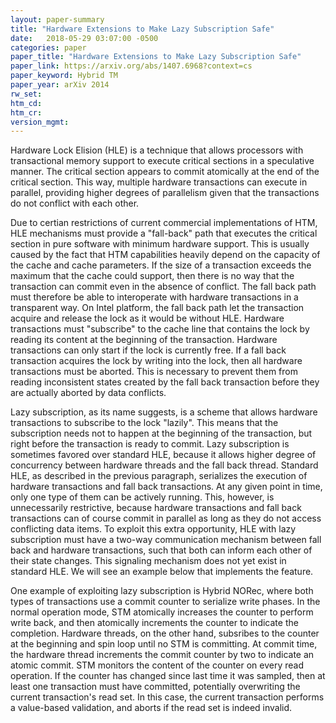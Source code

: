 ```yaml
---
layout: paper-summary
title: "Hardware Extensions to Make Lazy Subscription Safe"
date:   2018-05-29 03:07:00 -0500
categories: paper
paper_title: "Hardware Extensions to Make Lazy Subscription Safe"
paper_link: https://arxiv.org/abs/1407.6968?context=cs
paper_keyword: Hybrid TM
paper_year: arXiv 2014
rw_set: 
htm_cd: 
htm_cr: 
version_mgmt: 
---
```


Hardware Lock Elision (HLE) is a technique that allows processors with transactional memory support to
execute critical sections in a speculative manner. The critical section appears to commit atomically at the 
end of the critical section. This way, multiple hardware transactions can execute in parallel, providing higher
degrees of parallelism given that the transactions do not conflict with each other.

Due to certian restrictions of current commercial implementations of HTM, HLE mechanisms must provide a "fall-back" 
path that executes the critical section in pure software with minimum hardware support. This is usually caused by the 
fact that HTM capabilities heavily depend on the capacity of the cache and cache parameters. If the size of a transaction
exceeds the maximum that the cache could support, then there is no way that the transaction can commit even
in the absence of conflict. The fall back path must therefore be able to interoperate with hardware transactions in a 
transparent way. On Intel platform, the fall back path let the transaction acquire and release the lock as it would be 
without HLE. Hardware transactions must "subscribe" to the cache line that contains the lock by reading its content at
the beginning of the transaction. Hardware transactions can only start if the lock is currently free. If a fall back
transaction acquires the lock by writing into the lock, then all hardware transactions must be aborted. This is 
necessary to prevent them from reading inconsistent states created by the fall back transaction before they are 
actually aborted by data conflicts.

Lazy subscription, as its name suggests, is a scheme that allows hardware transactions to subscribe to the lock
"lazily". This means that the subscription needs not to happen at the beginning of the transaction, but right before 
the transaction is ready to commit. Lazy subscription is sometimes favored over standard HLE, because it allows higher 
degree of concurrency between hardware threads and the fall back thread. Standard HLE, as described in the previous 
paragraph, serializes the execution of hardware transactions and fall back transactions. At any given point in time,
only one type of them can be actively running. This, however, is unnecessarily restrictive, because hardware transactions
and fall back transactions can of course commit in parallel as long as they do not access conflicting data items. To exploit
this extra opportunity, HLE with lazy subscription must have a two-way communication mechanism between fall back and 
hardware transactions, such that both can inform each other of their state changes. This signaling mechanism does not 
yet exist in standard HLE. We will see an example below that implements the feature.

One example of exploiting lazy subscription is Hybrid NORec, where both types of transactions use a commit counter
to serialize write phases. In the normal operation mode, STM atomically increases the counter to perform write back, 
and then atomically increments the counter to indicate the completion. Hardware threads, on the other hand, subsribes 
to the counter at the beginning and spin loop until no STM is committing. At commit time, the hardware thread increments 
the commit counter by two to indicate an atomic commit. STM monitors the content of the counter on every read operation.
If the counter has changed since last time it was sampled, then at least one transaction must have committed, potentially
overwriting the current transaction's read set. In this case, the current transaction performs a value-based validation,
and aborts if the read set is indeed invalid.